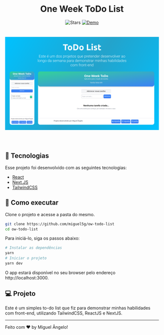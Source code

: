 <h1 align="center">One Week ToDo List</h1>

<p align="center">
  <img src="https://img.shields.io/github/stars/miguel5g/ow-todo-list?label=stars&message=MIT&color=8257E5&labelColor=000000" alt="Stars">

  <a href="https://ow-todo.vercel.app/" target="_blank">
    <img alt="Demo" src="https://img.shields.io/badge/Demo-Go-green.svg" />
  </a>
</p>

<h1 align="center">
    <img alt="OW-ToDo" src=".github/cover.png" />
</h1>

<br>

## 🧪 Tecnologias

Esse projeto foi desenvolvido com as seguintes tecnologias:

- [React](https://reactjs.org)
- [Next.JS](https://next.js.org/)
- [TailwindCSS](https://tailwindcss.com)

## 🚀 Como executar

Clone o projeto e acesse a pasta do mesmo.

```bash
git clone https://github.com/miguel5g/ow-todo-list
cd ow-todo-list
```

Para iniciá-lo, siga os passos abaixo:

```bash
# Instalar as dependências
yarn
# Iniciar o projeto
yarn dev
```

O app estará disponível no seu browser pelo endereço http://localhost:3000.

## 💻 Projeto

Este é um simples to-do list que fiz para demonstrar minhas habilidades com front-end, utilizando TailwindCSS, ReactJS e NextJS.

---

Feito com ❤️ by Miguel Ângelo!
